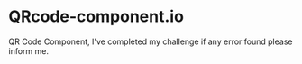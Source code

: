 # QRcode-component.io
QR Code Component, I've completed my challenge if any error found please inform me.
